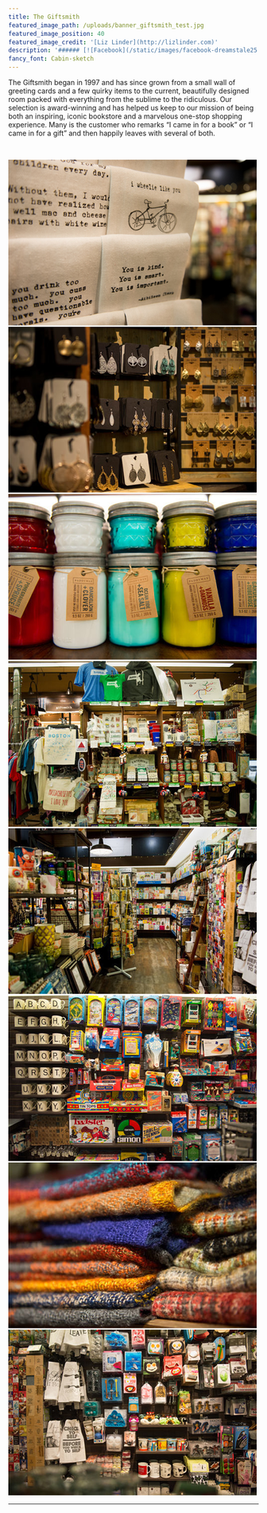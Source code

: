 ```yaml
---
title: The Giftsmith
featured_image_path: /uploads/banner_giftsmith_test.jpg
featured_image_position: 40
featured_image_credit: '[Liz Linder](http://lizlinder.com)'
description: '###### [![Facebook](/static/images/facebook-dreamstale25.png) Giftsmith on facebook](https://www.facebook.com/brooklinebooksmithgiftshop/)'
fancy_font: Cabin-sketch
---
```


The Giftsmith began in 1997 and has since grown from a small wall of greeting cards and a few quirky items to the current, beautifully designed room packed with everything from the sublime to the ridiculous. Our selection is award-winning and has helped us keep to our mission of being both an inspiring, iconic bookstore and a marvelous one-stop shopping experience. Many is the customer who remarks “I came in for a book” or “I came in for a gift” and then happily leaves with several of both.

&nbsp;

![](/uploads/versions/bbooksmith-52_mini---x----500-333x---.jpg)![](/uploads/versions/bbooksmith-47_mini---x----500-333x---.jpg)![](/uploads/versions/bbooksmith-12_mini---x----500-333x---.jpg)![](/uploads/versions/bbooksmith-41_mini---x----500-333x---.jpg)![](/uploads/versions/bbooksmith-11_mini---x----500-333x---.jpg)![](/uploads/versions/giftsmith1_mini---x----500-333x---.jpg)![](/uploads/versions/giftsmith2_mini---x----500-333x---.jpg)![](/uploads/versions/giftsmith3_mini---x----500-333x---.jpg)

---

&nbsp;

&nbsp;